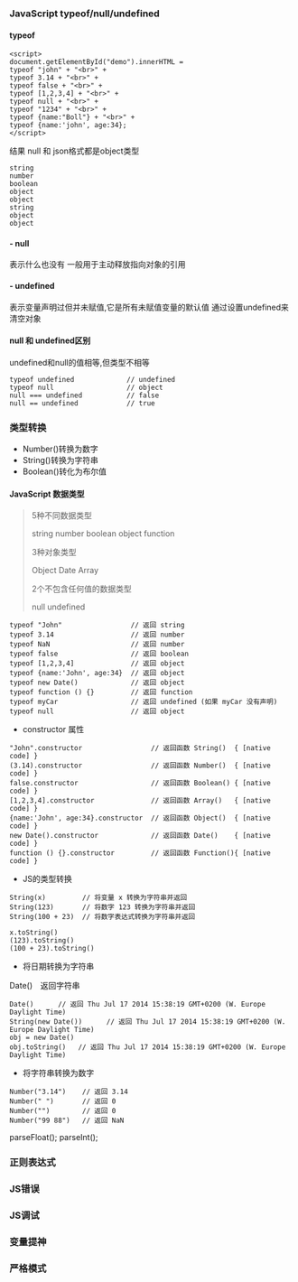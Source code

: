 ### JavaScript typeof/null/undefined

#### typeof
```
<script>
document.getElementById("demo").innerHTML =
typeof "john" + "<br>" +
typeof 3.14 + "<br>" +
typeof false + "<br>" +
typeof [1,2,3,4] + "<br>" +
typeof null + "<br>" +
typeof "1234" + "<br>" +
typeof {name:"Boll"} + "<br>" +
typeof {name:'john', age:34};
</script>
```
结果 null 和 json格式都是object类型
```
string
number
boolean
object
object
string
object
object
```

#### - null
表示什么也没有
一般用于主动释放指向对象的引用
#### - undefined
表示变量声明过但并未赋值,它是所有未赋值变量的默认值
通过设置undefined来清空对象

#### null 和 undefined区别
undefined和null的值相等,但类型不相等
```
typeof undefined             // undefined
typeof null                  // object
null === undefined           // false
null == undefined            // true
```

### 类型转换

- Number()转换为数字
- String()转换为字符串
- Boolean()转化为布尔值

#### JavaScript 数据类型


> 5种不同数据类型
>
> string number boolean object function
>
>3种对象类型
>
> Object Date Array
>
> 2个不包含任何值的数据类型
>
> null undefined

```
typeof "John"                 // 返回 string
typeof 3.14                   // 返回 number
typeof NaN                    // 返回 number
typeof false                  // 返回 boolean
typeof [1,2,3,4]              // 返回 object
typeof {name:'John', age:34}  // 返回 object
typeof new Date()             // 返回 object
typeof function () {}         // 返回 function
typeof myCar                  // 返回 undefined (如果 myCar 没有声明)
typeof null                   // 返回 object
```
- constructor 属性

```
"John".constructor                 // 返回函数 String()  { [native code] }
(3.14).constructor                 // 返回函数 Number()  { [native code] }
false.constructor                  // 返回函数 Boolean() { [native code] }
[1,2,3,4].constructor              // 返回函数 Array()   { [native code] }
{name:'John', age:34}.constructor  // 返回函数 Object()  { [native code] }
new Date().constructor             // 返回函数 Date()    { [native code] }
function () {}.constructor         // 返回函数 Function(){ [native code] }
```
- JS的类型转换

```
String(x)         // 将变量 x 转换为字符串并返回
String(123)       // 将数字 123 转换为字符串并返回
String(100 + 23)  // 将数字表达式转换为字符串并返回

x.toString()
(123).toString()
(100 + 23).toString()
```
- 将日期转换为字符串

 Date()　返回字符串

```
Date()      // 返回 Thu Jul 17 2014 15:38:19 GMT+0200 (W. Europe Daylight Time)
String(new Date())      // 返回 Thu Jul 17 2014 15:38:19 GMT+0200 (W. Europe Daylight Time)
obj = new Date()
obj.toString()   // 返回 Thu Jul 17 2014 15:38:19 GMT+0200 (W. Europe Daylight Time)
```

- 将字符串转换为数字

```
Number("3.14")    // 返回 3.14
Number(" ")       // 返回 0
Number("")        // 返回 0
Number("99 88")   // 返回 NaN
```
parseFloat();
parseInt();

### 正则表达式



### JS错误

### JS调试

### 变量提神

### 严格模式
